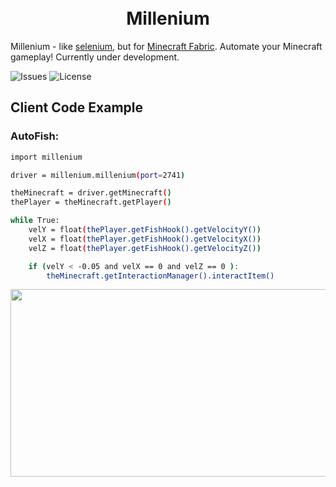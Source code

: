 <h1 align="center">
  <br>
  Millenium
  <br>
</h1>

Millenium - like [selenium](https://github.com/SeleniumHQ/selenium), but for [Minecraft Fabric](https://github.com/FabricMC/fabric). Automate your Minecraft gameplay! Currently under development.

![Issues](https://img.shields.io/github/issues/Maxdsdsdsd/millenium)
![License](https://img.shields.io/github/license/Maxdsdsdsd/millenium)

## Client Code Example

### AutoFish:

```bash
import millenium

driver = millenium.millenium(port=2741)

theMinecraft = driver.getMinecraft()
thePlayer = theMinecraft.getPlayer()

while True:
    velY = float(thePlayer.getFishHook().getVelocityY())
    velX = float(thePlayer.getFishHook().getVelocityX())
    velZ = float(thePlayer.getFishHook().getVelocityZ())

    if (velY < -0.05 and velX == 0 and velZ == 0 ):
        theMinecraft.getInteractionManager().interactItem()
```

<img src="https://user-images.githubusercontent.com/33353036/213884466-5af7cc35-69f5-4760-a1bf-be4627cd6616.gif" width="550" height="300"/>
